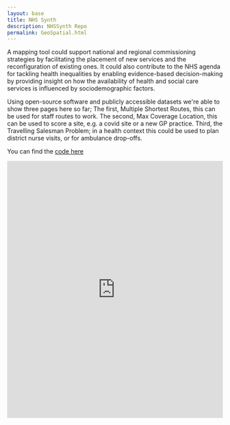 ```yaml
---
layout: base 
title: NHS Synth
description: NHSSynth Repo
permalink: GeoSpatial.html
---
```


A mapping tool could support national and regional commissioning strategies by facilitating the placement of new services and the reconfiguration of existing ones. It could also contribute to the NHS agenda for tackling health inequalities by enabling evidence-based decision-making by providing insight on how the availability of health and social care services is influenced by sociodemographic factors.

Using open-source software and publicly accessible datasets we're able to show three pages here so far; The first, Multiple Shortest Routes, this can be used for staff routes to work. The second, Max Coverage Location, this can be used to score a site, e.g. a covid site or a new GP practice. Third, the Travelling Salesman Problem; in a health context this could be used to plan district nurse visits, or for ambulance drop-offs.

You can find the [code here](https://github.com/nhs-pycom/MedicalMap)

<iframe src="https://nhsx.github.io/nhs_time_of_travel/" width="100%" height="600" frameborder="0" scrolling="yes"></iframe>